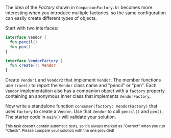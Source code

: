 

The idea of the *Factory* shown in `CompanionFactory.kt` becomes more
interesting when you introduce multiple factories, so the same configuration can
easily create different types of objects.

Start with two interfaces:

```kotlin
interface Vendor {
  fun pencil()
  fun pen()
}

interface VendorFactory {
  fun create(): Vendor
}
```

Create `Vendor1` and `Vendor2` that implement `Vendor`. The member functions use
`trace()` to report the `Vendor` class name and "pencil" or "pen". Each `Vendor`
implementation also has a companion object with a `factory` property containing
an anonymous inner class that implements `VendorFactory`.

Now write a standalone function `consumer(factory: VendorFactory)` that uses
`factory` to create a `Vendor`. Use that `Vendor` to call `pencil()` and
`pen()`. The starter code in `main()` will validate your solution.

<sub> This task doesn't contain automatic tests,
so it's always marked as "Correct" when you run "Check".
Please compare your solution with the one provided! </sub>
